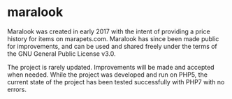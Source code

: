 # maralook
Maralook was created in early 2017 with the intent of providing a price history for items on marapets.com.
Maralook has since been made public for improvements, and can be used and shared freely under the terms of the GNU General Public License v3.0.

The project is rarely updated. Improvements will be made and accepted when needed. While the project was developed and run on PHP5, the current state of the project has been tested successfully with PHP7 with no errors.
